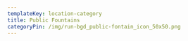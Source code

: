 ```yaml
---
templateKey: location-category
title: Public Fountains
categoryPin: /img/run-bgd_public-fontain_icon_50x50.png
---
```

